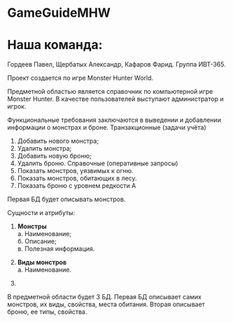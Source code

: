 # GameGuideMHW
# Наша команда:
Гордеев Павел, Щербатых Александр, Кафаров Фарид. Группа ИВТ-365.

Проект создается по игре Monster Hunter World.

Предметной областью является справочник по компьютерной игре Monster Hunter.
В качестве пользователей выступают администратор и игрок.

Функциональные требования заключаются в выведении и добавлении информации о монстрах и броне.
Транзакционные (задачи учёта)
1. Добавить нового монстра;
2. Удалить монстра;
3. Добавить новую броню;
4. Удалить броню.
Справочные (оперативные запросы)
1. Показать монстров, уязвимых к огню.
2. Показать монстров, обитающих в лесу.
3. Показать броню с уровнем редкости А

Первая БД будет описывать монстров.

Сущности и атрибуты:
1. **Монстры**  
  а. Наименование;  
  б. Описание;  
  в. Полезная информация.    

2. **Виды монстров**  
  а. Наименование.    
  
  
3.

В предметной области будет 3 БД. Первая БД описывает самих монстров, их виды, свойства, места обитания. Вторая описывает броню, ее типы, свойства.
